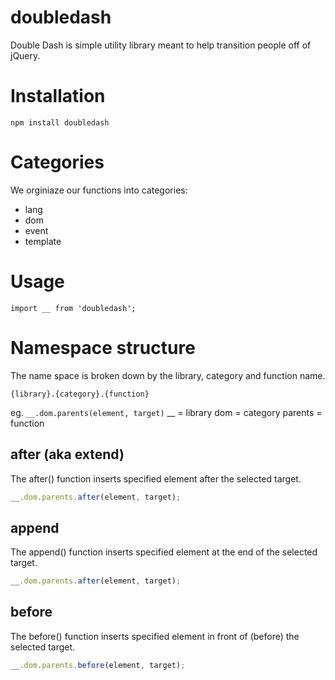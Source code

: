# doubledash

Double Dash is simple utility library meant to help transition people off of jQuery.

# Installation

`npm install doubledash`

# Categories

We orginiaze our functions into categories: 

* lang
* dom
* event
* template

# Usage

`import __ from 'doubledash';`

# Namespace structure

The name space is broken down by the library, category and function name.

`{library}.{category}.{function}`

eg.
`__.dom.parents(element, target)`
__      = library
dom     = category
parents = function


## after (aka extend)

The after() function inserts specified element after the selected target.

```js
__.dom.parents.after(element, target);
```

## append

The append() function inserts specified element at the end of the selected target.

```js
__.dom.parents.after(element, target);
```

## before

The before() function inserts specified element in front of (before) the selected target.

```js
__.dom.parents.before(element, target);
```